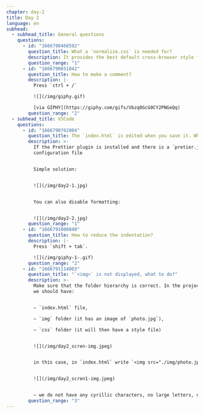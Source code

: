 ```yaml
---
chapter: day-2
title: Day 2
language: en
subhead:
  - subhead_title: General questions
    questions:
      - id: "1666790468592"
        question_title: W﻿hat a `normalize.css` is needed for?
        description: It provides the best default cross-browser style for `HTML-` elements.
        question_range: "1"
      - id: "1666790651842"
        question_title: How to make a comment?
        description: |-
          P﻿ress `ctrl + /`

          ![](/img/giphy.gif)

          [via GIPHY](https://giphy.com/gifs/Vbzq0GcG0CY2PNGeQq)
        question_range: "2"
  - subhead_title: VSCode
    questions:
      - id: "1666790762004"
        question_title: The `index.html` is edited when you save it. What to do?
        description: >-
          If the Prettier plugin is installed and there is a `pretier.json`
          configuration file


          Simple solution:


          ![](/img/day2-1.jpg)


          You can also disable formatting:


          ![](/img/day2-2.jpg)
        question_range: "1"
      - id: "1666791000840"
        question_title: How to reduce the indentation?
        description: |-
          P﻿ress `shift + tab`.

          ![](/img/giphy-1-.gif)
        question_range: "2"
      - id: "1666791114003"
        question_title: "`<﻿img>` is not displayed, what to do?"
        description: >-
          Make sure that the folder hierarchy is correct. In the project folder
          we should have:


          – `index.html` file,

          – `img` folder (it has an image of `photo.jpg`),

          – `css` folder (it will then have a style file)


          ![](/img/day2_scren-img.jpeg)


          in this case, in `index.html` write `<img src="./img/photo.jpg" alt="my photo">`


          ![](/img/day2_scren1-img.jpeg)


          – we do not have any cyrillic characters, no large letters, no filenames or folders
        question_range: "3"
---
```


